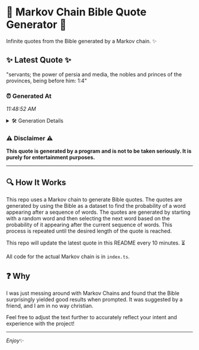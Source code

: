 # 📖 Markov Chain Bible Quote Generator 📖

Infinite quotes from the Bible generated by a Markov chain. ✨

## ✨ Latest Quote ✨
"servants; the power of persia and media, the nobles and princes of the provinces, being before him: 1:4"

### ⏰ Generated At
*11:48:52 AM*

<details>
    <summary>🛠️ Generation Details</summary>
    <p>
        <strong>🌱 Seed:</strong> servants;<br>
        <strong>🔄 Iterations:</strong> 17<br>
        <strong>📜 Context History:</strong><br>[ servants; ]: the<br>[ servants;, the ]: power<br>[ servants;, the, power ]: of<br>[ servants;, the, power, of ]: persia<br>[ servants;, the, power, of, persia ]: and<br>[ servants;, the, power, of, persia, and ]: media,<br>[ the, power, of, persia, and, media, ]: the<br>[ power, of, persia, and, media,, the ]: nobles<br>[ of, persia, and, media,, the, nobles ]: and<br>[ persia, and, media,, the, nobles, and ]: princes<br>[ and, media,, the, nobles, and, princes ]: of<br>[ media,, the, nobles, and, princes, of ]: the<br>[ the, nobles, and, princes, of, the ]: provinces,<br>[ nobles, and, princes, of, the, provinces, ]: being<br>[ and, princes, of, the, provinces,, being ]: before<br>[ princes, of, the, provinces,, being, before ]: him:<br>[ of, the, provinces,, being, before, him: ]: 1:4<br>
    </p>
</details>

### ⚠️ Disclaimer ⚠️
**This quote is generated by a program and is not to be taken seriously. It is purely for entertainment purposes.**

---

## 🔍 How It Works

This repo uses a Markov chain to generate Bible quotes. The quotes are generated by using the Bible as a dataset to find the probability of a word appearing after a sequence of words. The quotes are generated by starting with a random word and then selecting the next word based on the probability of it appearing after the current sequence of words. This process is repeated until the desired length of the quote is reached.

This repo will update the latest quote in this README every 10 minutes. ⏳

All code for the actual Markov chain is in `index.ts`.

## ❓ Why

I was just messing around with Markov Chains and found that the Bible surprisingly yielded good results when prompted. 
It was suggested by a friend, and I am in no way christian.

Feel free to adjust the text further to accurately reflect your intent and experience with the project!

---

*Enjoy*✨
